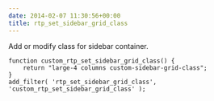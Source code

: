 ```yaml
---
date: 2014-02-07 11:30:56+00:00
title: rtp_set_sidebar_grid_class
---
```


Add or modify class for sidebar container.

    
    function custom_rtp_set_sidebar_grid_class() {
        return "large-4 columns custom-sidebar-grid-class";
    }
    add_filter( 'rtp_set_sidebar_grid_class', 'custom_rtp_set_sidebar_grid_class' );
